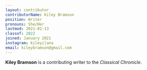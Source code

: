 ```yaml
---
layout: contributor
contributorName: Kiley Bramson
position: Writer
pronouns: She/Her
lastmod: 2021-01-13
classof: 2022
joined: January 2021
instagram: kileyilana
email: kileybramson@gmail.com
---
```

**Kiley Bramson** is a contributing writer to the *Classical Chronicle*.
